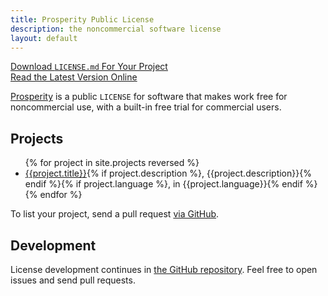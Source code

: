 ```yaml
---
title: Prosperity Public License
description: the noncommercial software license
layout: default
---
```


<div class="download"><a class="button" href="/3.0.0.md" download="LICENSE.md">Download <code>LICENSE.md</code> For Your Project</a></div>

<div class="centered"><a class="button" href="/versions/3.0.0">Read the Latest Version Online</a></div>

[Prosperity](versions/3.0.0.html) is a public `LICENSE` for software that makes work free for noncommercial use, with a built-in free trial for commercial users.

<h2 id=projects>Projects</h2>

<ul class="projects">
{% for project in site.projects reversed %}
<li>
    <a href="{{project.url}}">{{project.title}}</a>{% if project.description %}, {{project.description}}{% endif %}{% if project.language %}, in {{project.language}}{% endif %}
  </li>
  {% endfor %}
</ul>

<p>To list your project, send a pull request <a href="https://github.com/licensezero/prosperitylicense.com/">via GitHub</a>.</p>

<h2 id=Development>Development</h2>

License development continues in [the GitHub repository](https://github.com/licensezero/prosperity-public-license).  Feel free to open issues and send pull requests.
